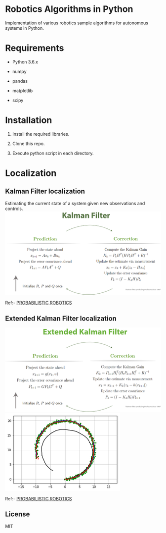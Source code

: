 
# Robotics Algorithms in Python

Implementation of various robotics sample algorithms for autonomous systems in Python.


# Requirements

- Python 3.6.x

- numpy

- pandas

- matplotlib

- scipy


# Installation

1. Install the required libraries.

2. Clone this repo.

3. Execute python script in each directory.


# Localization

## Kalman Filter localization

Estimating the current state of a system given new observations and controls. 
![Kalman Filter](kf.png)


Ref:- [PROBABILISTIC ROBOTICS](http://www.probabilistic-robotics.org/)


## Extended Kalman Filter localization
![Extended Kalman Filter](ekf_algo.png)
![Extended Kalman Filter](ekf_graph.png)


Ref:- [PROBABILISTIC ROBOTICS](http://www.probabilistic-robotics.org/)
 
## License 

MIT










